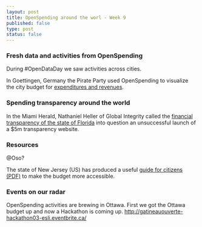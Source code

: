 ```yaml
---
layout: post
title: OpenSpending around the worl - Week 9
published: false
type: post
status: false
---
```



### Fresh data and activities from OpenSpending 
During #OpenDataDay we saw activities across cities. 

In Goettingen, Germany the Pirate Party used OpenSpending to visualize the city budget for [expenditures and revenues](http://offenerhaushalt.piratenpartei-goettingen.de/goettingen-haushalt-2011.php?view=).


### Spending transparency around the world
In the Miami Herald, Nathaniel Heller of Global Integrity called the [financial transparency of the state of Florida](http://www.miamiherald.com/2013/02/17/3237026/floridas-murky-fiscal-transparency.html#.USD_R5DCCvg.twitter) into question an unsuccessful launch of a $5m transparency website.  
 

### Resources
@Oso?

The state of New Jersey (US) has produced a useful [guide for citizens (PDF)](http://www.state.nj.us/treasury/omb/publications/12citizensguide/pdf/citguide.pdf) to make the budget more accessible. 


### Events on our radar

OpenSpending activities are brewing in Ottawa. First we got the Ottawa budget up and now a Hackathon is coming up. 
http://gatineauouverte-hackathon03-esli.eventbrite.ca/